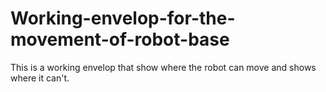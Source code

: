 # Working-envelop-for-the-movement-of-robot-base

This is a working envelop that show where the robot can move and shows where it can't. 

